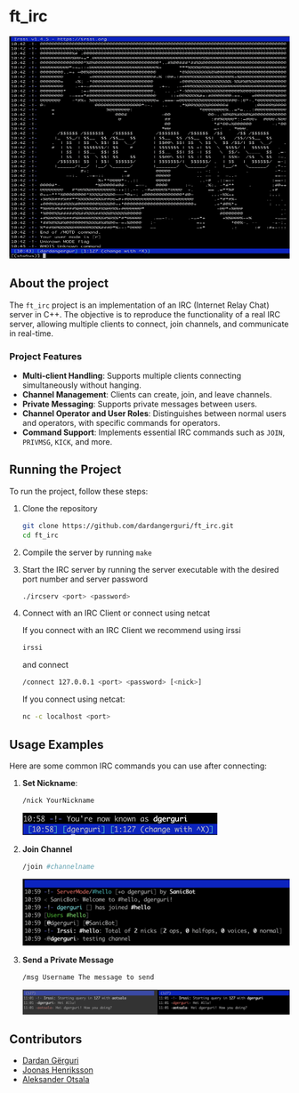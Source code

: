 # ft_irc

<img src="https://github.com/dardangerguri/ft_irc/blob/master/IRC_BOYS-MOD.png" alt="IRC_BOYS-MOD" width="600" height="400"/>

## About the project

The `ft_irc` project is an implementation of an IRC (Internet Relay Chat) server in C++. The objective is to reproduce the functionality of a real IRC server, allowing multiple clients to connect, join channels, and communicate in real-time.

### Project Features

- **Multi-client Handling**: Supports multiple clients connecting simultaneously without hanging.
- **Channel Management**: Clients can create, join, and leave channels.
- **Private Messaging**: Supports private messages between users.
- **Channel Operator and User Roles**: Distinguishes between normal users and operators, with specific commands for operators.
- **Command Support**: Implements essential IRC commands such as `JOIN`, `PRIVMSG`, `KICK`, and more.

## Running the Project

To run the project, follow these steps:

1. Clone the repository

   ```bash
   git clone https://github.com/dardangerguri/ft_irc.git
   cd ft_irc
   ```

2. Compile the server by running `make`
   
3. Start the IRC server by running the server executable with the desired port number and server password
   ```bash
   ./ircserv <port> <password>
   ```

4. Connect with an IRC Client or connect using netcat

     If you connect with an IRC Client we recommend using irssi
      ```bash
      irssi
      ```
      and connect
      ```bash
      /connect 127.0.0.1 <port> <password> [<nick>]
      ```
   
      If you connect using netcat:
      ```bash
      nc -c localhost <port>
      ```

## Usage Examples

Here are some common IRC commands you can use after connecting:

1. **Set Nickname**:

   ```bash
   /nick YourNickname
   ```

   <img src="https://github.com/dardangerguri/ft_irc/blob/master/SetNickname.png" alt="SetNickname" width="350"/>

2. **Join Channel**

   ```bash
   /join #channelname
   ```

   <img src="https://github.com/dardangerguri/ft_irc/blob/master/JoinChannel.png" alt="JoinChannel" width="500"/>

3. **Send a Private Message**

   ```BASH
   /msg Username The message to send
   ```

    <img src="https://github.com/dardangerguri/ft_irc/blob/master/PrivateMessage.png" alt="PrivateMessage" width="600"/>

## Contributors

   - [Dardan Gërguri](https://github.com/dardangerguri)
   - [Joonas Henriksson](https://github.com/jnsh/)
   - [Aleksander Otsala](https://github.com/kenlies)
